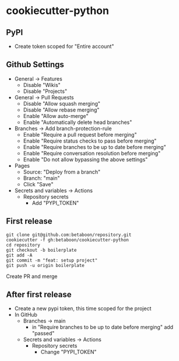 # cookiecutter-python

## PyPI
- Create token scoped for "Entire account"

## Github Settings
- General -> Features
    - Disable "Wikis"
    - Disable "Projects"
- General -> Pull Requests
    - Disable "Allow squash merging"
    - Disable "Allow rebase merging"
    - Enable "Allow auto-merge"
    - Enable "Automatically delete head branches"
- Branches -> Add branch-protection-rule
    - Enable "Require a pull request before merging"
    - Enable "Require status checks to pass before merging"
    - Enable "Require branches to be up to date before merging"
    - Enable "Require conversation resolution before merging"
    - Enable "Do not allow bypassing the above settings"
- Pages
    - Source: "Deploy from a branch"
    - Branch: "main"
    - Click "Save"
- Secrets and variables -> Actions
    - Repository secrets
        - Add "PYPI_TOKEN"

## First release
```text
git clone git@github.com:betaboon/repository.git
cookiecutter -f gh:betaboon/cookiecutter-python
cd repository
git checkout -b boilerplate
git add -A
git commit -m "feat: setup project"
git push -u origin boilerplate
```
Create PR and merge

## After first release
- Create a new pypi token, this time scoped for the project
- In GitHub
    - Branches -> main
        - in "Require branches to be up to date before merging" add "passed"
    - Secrets and variables -> Actions
        - Repository secrets
            - Change "PYPI_TOKEN"
